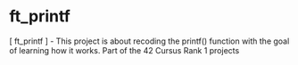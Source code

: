 # ft_printf
[ ft_printf ] - This project is about recoding the printf() function with the goal of learning how it works.
Part of the 42 Cursus Rank 1 projects
